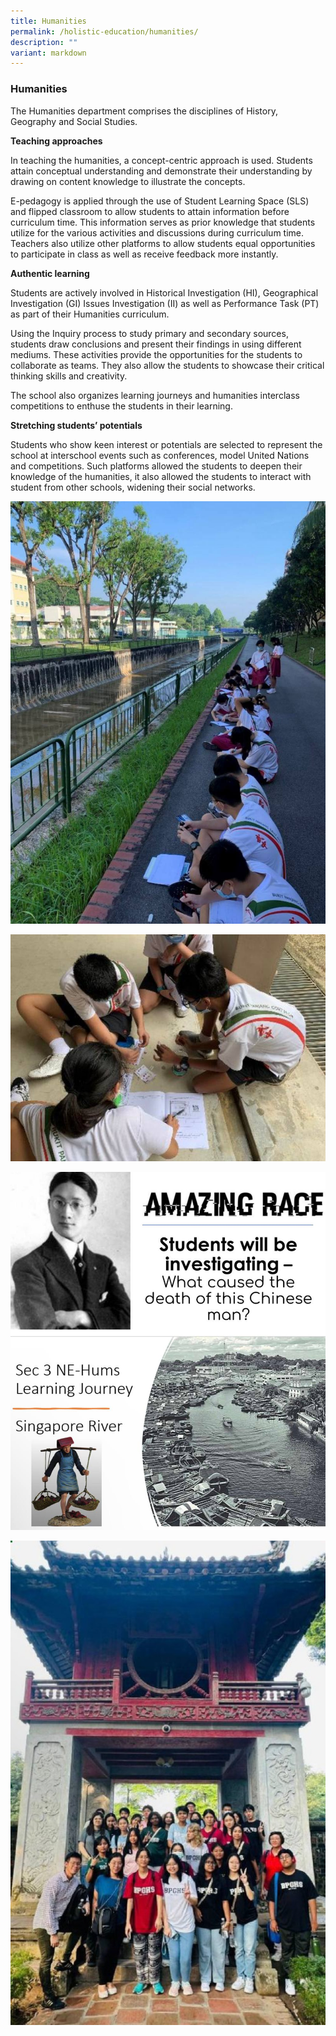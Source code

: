 ```yaml
---
title: Humanities
permalink: /holistic-education/humanities/
description: ""
variant: markdown
---
```

### Humanities

The Humanities department comprises the disciplines of History, Geography and Social Studies.  
  
**Teaching approaches**  
  
In teaching the humanities, a concept-centric approach is used. Students attain conceptual understanding and demonstrate their understanding by drawing on content knowledge to illustrate the concepts.  
  
E-pedagogy is applied through the use of Student Learning Space (SLS) and flipped classroom to allow students to attain information before curriculum time. This information serves as prior knowledge that students utilize for the various activities and discussions during curriculum time. Teachers also utilize other platforms to allow students equal opportunities to participate in class as well as receive feedback more instantly.  
  
**Authentic learning** 

Students are actively involved in Historical Investigation (HI), Geographical Investigation (GI) Issues Investigation (II) as well as Performance Task (PT) as part of their Humanities curriculum.  
  
Using the Inquiry process to study primary and secondary sources, students draw conclusions and present their findings in using different mediums. These activities provide the opportunities for the students to collaborate as teams. They also allow the students to showcase their critical thinking skills and creativity.  
  

The school also organizes learning journeys and humanities interclass competitions to enthuse the students in their learning.

**Stretching students’ potentials**

Students who show keen interest or potentials are selected to represent the school at interschool events such as conferences, model United Nations and competitions. Such platforms allowed the students to deepen their knowledge of the humanities, it also allowed the students to interact with student from other schools, widening their social networks.

![](/images/photo_6055183742059790069_y.jpg)

![](/images/photo_6055183742059790068_x.jpg)

![](/images/photo_6055183742059790067_y.jpg)

![](/images/photo_6055183742059790066_x.jpg)


  


  


